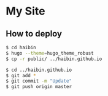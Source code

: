 # My Site

## How to deploy
```bash
$ cd haibin
$ hugo --theme=hugo_theme_robust
$ cp -r public/ ../haibin.github.io

$ cd ../haibin.github.io
$ git add *
$ git commit -m "Update"
$ git push origin master
```